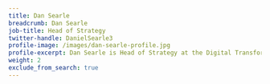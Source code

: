 ```yaml
---
title: Dan Searle
breadcrumb: Dan Searle
job-title: Head of Strategy
twitter-handle: DanielSearle3
profile-image: /images/dan-searle-profile.jpg
profile-excerpt: Dan Searle is Head of Strategy at the Digital Transformation Office.
weight: 2
exclude_from_search: true
---
```

